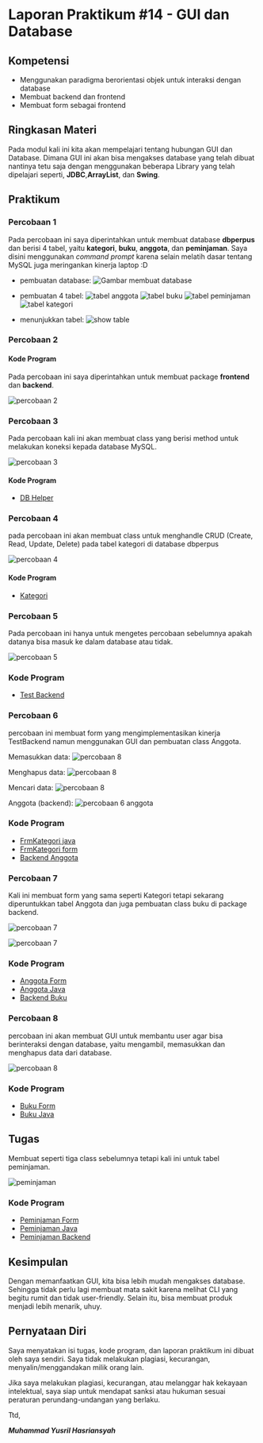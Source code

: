# Laporan Praktikum #14 - GUI dan Database

## Kompetensi
* Menggunakan paradigma berorientasi objek untuk interaksi dengan database
* Membuat backend dan frontend
* Membuat form sebagai frontend

## Ringkasan Materi

Pada modul kali ini kita akan mempelajari tentang hubungan GUI dan Database. Dimana GUI ini akan bisa mengakses database yang telah dibuat nantinya tetu saja dengan menggunakan beberapa Library yang telah dipelajari seperti, **JDBC**,**ArrayList**, dan **Swing**.

## Praktikum
### Percobaan 1

Pada percobaan ini saya diperintahkan untuk membuat database **dbperpus** dan berisi 4 tabel, yaitu **kategori**, **buku**, **anggota**, dan **peminjaman**. Saya disini menggunakan *command prompt* karena selain melatih dasar tentang MySQL juga meringankan kinerja laptop :D

- pembuatan database:
![Gambar membuat database](img/membuat_database.png)
- pembuatan 4 tabel:
![tabel anggota](img/membuat_tabel_anggota.png)
![tabel buku](img/membuat_tabel_buku.png)
![tabel peminjaman](img/membuat_tabel_peminjaman.png)
![tabel kategori](img/membuat_tabel_kategori.png)

- menunjukkan tabel:
![show table](img/show_tables.png)

### Percobaan 2
#### Kode Program

Pada percobaan ini saya diperintahkan untuk membuat package **frontend** dan **backend**.

![percobaan 2](img/percobaan_2.png)


### Percobaan 3
Pada percobaan kali ini akan membuat class yang berisi method untuk melakukan koneksi kepada database MySQL.

![percobaan 3](img/percobaan_3.png)

#### Kode Program

- [DB Helper](../../src/14_GUI_dan_Database/backend/DBHelper1841720184Yusril.java)

### Percobaan 4

pada percobaan ini akan membuat class untuk menghandle CRUD (Create, Read, Update, Delete) pada tabel kategori di database dbperpus

![percobaan 4](img/percobaan_4.png)

#### Kode Program

- [Kategori](../../src/14_GUI_dan_Database/frontend/Kategori1841720184Yusril.java)


### Percobaan 5
Pada percobaan ini hanya untuk mengetes percobaan sebelumnya apakah datanya bisa masuk ke dalam database atau tidak.

![percobaan 5](img/percobaan_5.png)
### Kode Program
- [Test Backend](../../src/14_GUI_dan_Database/frontend/TestBackend1841720184Yusril.java)

### Percobaan 6
percobaan ini membuat form yang mengimplementasikan kinerja TestBackend namun menggunakan GUI dan pembuatan class Anggota.

Memasukkan data:
![percobaan 8](img/percobaan_6.png)

Menghapus data:
![percobaan 8](img/percobaan_6_hapus.png)

Mencari data:
![percobaan 8](img/percobaan_6_cari.png)


Anggota (backend):
![percobaan 6 anggota](img/percobaan_6_anggota.png)
### Kode Program
- [FrmKategori java](../../src/14_GUI_dan_Database/frontend/FrmKategori1841720184Yusril.java)
- [FrmKategori form](../../src/14_GUI_dan_Database/frontend/FrmKategori1841720184Yusril.form)
- [Backend Anggota](../../src/14_GUI_dan_Database/backend/Anggota1841720184Yusril.java)

### Percobaan 7
Kali ini membuat form yang sama seperti Kategori tetapi sekarang diperuntukkan tabel Anggota dan juga pembuatan class buku di package backend.

![percobaan 7](img/percobaan_7.png)

![percobaan 7](img/percobaan_7_buku.png)
### Kode Program
- [Anggota Form](../../src/14_GUI_dan_Database/frontend/FrmAnggota1841720184Yusril.form)
- [Anggota Java](../../src/14_GUI_dan_Database/frontend/FrmAnggota1841720184Yusril.java)
- [Backend Buku](../../src/14_GUI_dan_Database/backend/Buku1841720184Yusril.java)



### Percobaan 8
percobaan ini akan membuat GUI untuk membantu user agar bisa berinteraksi dengan database, yaitu mengambil, memasukkan dan menghapus data dari database.

![percobaan 8](img/percobaan_8.png)


### Kode Program
- [Buku Form](../../src/14_GUI_dan_Database/frontend/FrmBuku1841720184Yusril.form)
- [Buku Java](../../src/14_GUI_dan_Database/frontend/FrmBuku1841720184Yusril.java)


## Tugas
Membuat seperti tiga class sebelumnya tetapi kali ini untuk tabel peminjaman.


![peminjaman](img/tugas.png)
### Kode Program
- [Peminjaman Form](../../src/14_GUI_dan_Database/frontend/FrmPeminjaman1841720184Yusril.form)
- [Peminjaman Java](../../src/14_GUI_dan_Database/frontend/FrmPeminjaman1841720184Yusril.java)
- [Peminjaman Backend](../../src/14_GUI_dan_Database/backend/Peminjaman1841720184Yusril.java)


## Kesimpulan

Dengan memanfaatkan GUI, kita bisa lebih mudah mengakses database. Sehingga tidak perlu lagi membuat mata sakit karena melihat CLI yang begitu rumit dan tidak user-friendly. Selain itu, bisa membuat produk menjadi lebih menarik, uhuy.

## Pernyataan Diri

Saya menyatakan isi tugas, kode program, dan laporan praktikum ini dibuat oleh saya sendiri. Saya tidak melakukan plagiasi, kecurangan, menyalin/menggandakan milik orang lain.

Jika saya melakukan plagiasi, kecurangan, atau melanggar hak kekayaan intelektual, saya siap untuk mendapat sanksi atau hukuman sesuai peraturan perundang-undangan yang berlaku.

Ttd,

***Muhammad Yusril Hasriansyah***